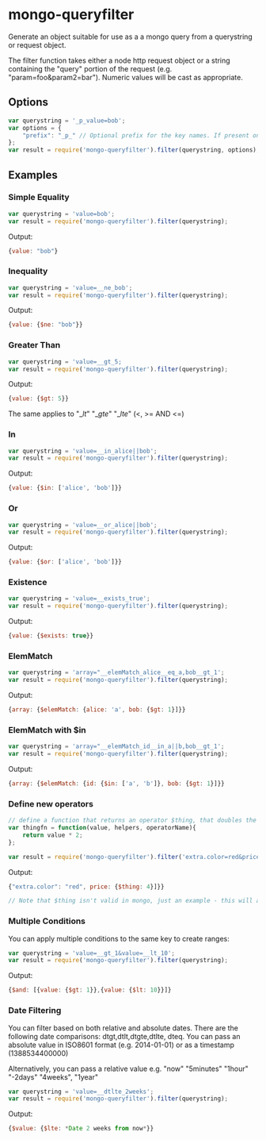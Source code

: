 mongo-queryfilter
=================

Generate an object suitable for use as a a mongo query from a querystring or request object.

The filter function takes either a node http request object or a string containing the "query" portion of the request (e.g. "param=foo&param2=bar"). Numeric values will be cast as appropriate.




## Options



```javascript
var querystring = '_p_value=bob';
var options = {
    "prefix": "_p_" // Optional prefix for the key names. If present only keys starting with the prefix will be passed through
};
var result = require('mongo-queryfilter').filter(querystring, options);
```

## Examples


### Simple Equality
```javascript
var querystring = 'value=bob';
var result = require('mongo-queryfilter').filter(querystring);
```
Output:
```javascript
{value: "bob"}
```

### Inequality
```javascript
var querystring = 'value=__ne_bob';
var result = require('mongo-queryfilter').filter(querystring);
```
Output:
```javascript
{value: {$ne: "bob"}}
```


### Greater Than
```javascript
var querystring = 'value=__gt_5;
var result = require('mongo-queryfilter').filter(querystring);
```
Output:
```javascript
{value: {$gt: 5}}
```

The same applies to "\__lt_" "\__gte_" "\__lte_" (<, >= AND <=)


### In
```javascript
var querystring = 'value=__in_alice||bob';
var result = require('mongo-queryfilter').filter(querystring);
```
Output:
```javascript
{value: {$in: ['alice', 'bob']}}
```

### Or
```javascript
var querystring = 'value=__or_alice||bob';
var result = require('mongo-queryfilter').filter(querystring);
```
Output:
```javascript
{value: {$or: ['alice', 'bob']}}
```

### Existence
```javascript
var querystring = 'value=__exists_true';
var result = require('mongo-queryfilter').filter(querystring);
```
Output:
```javascript
{value: {$exists: true}}
```


### ElemMatch
```javascript
var querystring = 'array="__elemMatch_alice__eq_a,bob__gt_1';
var result = require('mongo-queryfilter').filter(querystring);
```
Output:
```javascript
{array: {$elemMatch: {alice: 'a', bob: {$gt: 1}]}}
```

### ElemMatch with $in
```javascript
var querystring = 'array="__elemMatch_id__in_a||b,bob__gt_1';
var result = require('mongo-queryfilter').filter(querystring);
```
Output:
```javascript
{array: {$elemMatch: {id: {$in: ['a', 'b']}, bob: {$gt: 1}]}}
```


### Define new operators
```javascript
// define a function that returns an operator $thing, that doubles the value
var thingfn = function(value, helpers, operatorName){
    return value * 2;
};

var result = require('mongo-queryfilter').filter('extra.color=red&price=__thing_2', {operators: {'thing': {'fn': thingfn, 'ns': '$thing'}}});
```
Output:
```javascript
{"extra.color": "red", price: {$thing: 4}]}}

// Note that $thing isn't valid in mongo, just an example - this will allow you to inject more complicated operators
```

### Multiple Conditions

You can apply multiple conditions to the same key to create ranges:

```javascript
var querystring = 'value=__gt_1&value=__lt_10';
var result = require('mongo-queryfilter').filter(querystring);
```
Output:
```javascript
{$and: [{value: {$gt: 1}},{value: {$lt: 10}}]}
```


### Date Filtering

You can filter based on both relative and absolute dates.
There are the following date comparisons: dtgt,dtlt,dtgte,dtlte, dteq.
You can pass an absolute value in ISO8601 format (e.g. 2014-01-01) or as a timestamp (1388534400000)

Alternatively, you can pass a relative value e.g. "now" "5minutes" "1hour" "-2days" "4weeks", "1year"

```javascript
var querystring = 'value=__dtlte_2weeks';
var result = require('mongo-queryfilter').filter(querystring);
```
Output:
```javascript
{$value: {$lte: *Date 2 weeks from now*}}
```







